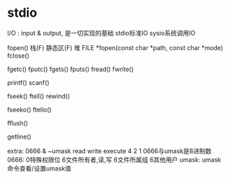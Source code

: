 # stdio

I/O : input & output, 是一切实现的基础
    stdio标准IO
    sysio系统调用IO

fopen()
    栈(F)   静态区(F)   堆
    FILE *fopen(const char *path, const char *mode)
fclose()

fgetc()
fputc()
fgets()
fputs()
fread()
fwrite()

printf()
scanf()

fseek()
ftell()
rewind()

fseeko()
ftello()

fflush()

getline()


extra:
    0666 & ~umask
    read write execute
    4   2   1
    0666与umask是8进制数
        0666:
            0特殊权限位
            6文件所有者,读,写
            6文件所属组
            6其他用户
        umask:
            umask命令查看/设置umask值


